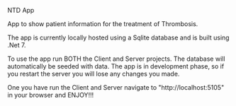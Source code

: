 NTD App

App to show patient information for the treatment of Thrombosis.

The app is currently locally hosted using a Sqlite database and is built using .Net 7.

To use the app run BOTH the Client and Server projects. The database will automatically be seeded with data. The app is in development phase, so if you restart the server you will lose any changes you made.

One you have run the Client and Server navigate to "http://localhost:5105" in your browser and ENJOY!!!
